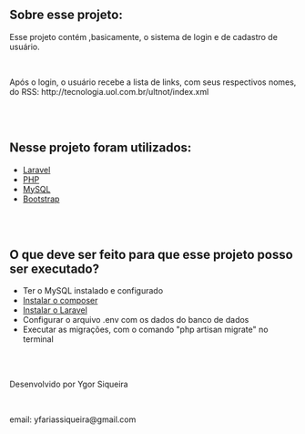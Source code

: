 <h2>Sobre esse projeto:</h2>
<p>Esse projeto contém ,basicamente, o sistema de login e de cadastro de usuário.</p>
<br>
<p>Após o login, o usuário recebe a lista de links, com seus respectivos nomes,
do RSS: http://tecnologia.uol.com.br/ultnot/index.xml</p>
<br>
<br>
<h2>Nesse projeto foram utilizados:</h2>
<ul>
<li><a href="https://laravel.com/">Laravel</a></li>
<li><a href="https://secure.php.net/">PHP</a></li>
<li><a href="https://www.mysql.com/">MySQL</a></li>
<li><a href="https://getbootstrap.com/docs/3.3/">Bootstrap</a></li>
</ul>
<br>
<br>
<h2>O que deve ser feito para que esse projeto posso ser executado?</h2>
<ul>
<li>Ter o MySQL instalado e configurado</li>
<li><a href="https://getcomposer.org/">Instalar o composer</a></li>
<li><a href="https://laravel.com/docs/5.4#installation">Instalar o Laravel</a></li>
<li>Configurar o arquivo .env com os dados do banco de dados</li>
<li>Executar as migrações, com o comando "php artisan migrate" no terminal</li>
</ul>
<br>
<br>
<p>Desenvolvido por Ygor Siqueira</p>
<br>
<p>email: yfariassiqueira@gmail.com</p>
